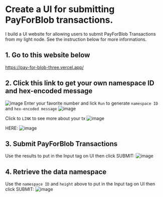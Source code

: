 # Create a UI for submitting PayForBlob transactions.

I build a UI website for allowing users to submit PayForBlob Transactions from my light node. See the instruction below for more informations.

## 1. Go to this website below

https://pay-for-blob-three.vercel.app/

## 2. Click this link to get your own namespace ID and hex-encoded message

![image](https://user-images.githubusercontent.com/85976363/233256790-c93a76c5-a004-4aaf-9191-9b7f9d143e61.png)
Enter your favorite number and lick ```Run``` to generate ```namespace ID``` and ```hex-encoded message```
![image](https://user-images.githubusercontent.com/85976363/233256532-19327927-6e7e-4f3f-87d5-ab53c14b9f8b.png)

Click to ```LINK``` to see more about your tx
![image](https://user-images.githubusercontent.com/85976363/233258613-f420a395-dc58-416e-9a33-d70356611fbc.png)

HERE:
![image](https://user-images.githubusercontent.com/85976363/233258671-cd33d802-2ef9-4a76-a4d8-89bd7cacd6ba.png)



## 3. Submit PayForBlob Transactions

Use the results to put in the Input tag on UI then click SUBMIT:
![image](https://user-images.githubusercontent.com/85976363/233258271-793da672-1758-4ace-a74e-8e17f847e4b0.png)


## 4. Retrieve the data namespace

Use the ```namespace ID``` and ```height``` above to put in the Input tag on UI then click SUBMIT:
![image](https://user-images.githubusercontent.com/85976363/233258329-b7644bd4-55d8-4c84-ae53-0a45f8122151.png)




